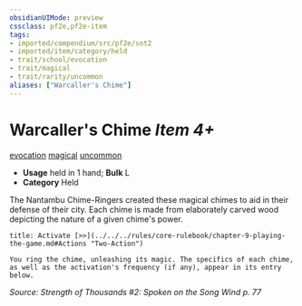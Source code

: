```yaml
---
obsidianUIMode: preview
cssclass: pf2e,pf2e-item
tags:
- imported/compendium/src/pf2e/sot2
- imported/item/category/held
- trait/school/evocation
- trait/magical
- trait/rarity/uncommon
aliases: ["Warcaller's Chime"]
---
```

# Warcaller's Chime *Item 4+*  
[evocation](evocation.md)  [magical](magical.md)  [uncommon](uncommon.md)  

- **Usage** held in 1 hand; **Bulk** L
- **Category** Held

The Nantambu Chime-Ringers created these magical chimes to aid in their defense of their city. Each chime is made from elaborately carved wood depicting the nature of a given chime's power.

```ad-embed-ability
title: Activate [>>](../../../rules/core-rulebook/chapter-9-playing-the-game.md#Actions "Two-Action")

You ring the chime, unleashing its magic. The specifics of each chime, as well as the activation's frequency (if any), appear in its entry below.
```

*Source: Strength of Thousands #2: Spoken on the Song Wind p. 77*
